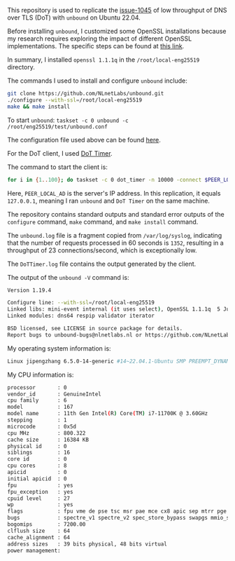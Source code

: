 This repository is used to replicate the [issue-1045](https://github.com/NLnetLabs/unbound/issues/1045) of low throughput of DNS over TLS (DoT) with `unbound` on Ubuntu 22.04.

Before installing `unbound`, I customized some OpenSSL installations because my research requires exploring the impact of different OpenSSL implementations. The specific steps can be found at [this link](https://github.com/Ji-Peng/eng25519_artifact/tree/main/ENG25519/eng25519).

In summary, I installed `openssl 1.1.1q` in the `/root/local-eng25519` directory.

The commands I used to install and configure `unbound` include:

```bash
git clone https://github.com/NLnetLabs/unbound.git
./configure --with-ssl=/root/local-eng25519
make && make install
```
To start `unbound`: `taskset -c 0 unbound -c /root/eng25519/test/unbound.conf`

The configuration file used above can be found [here](https://github.com/Ji-Peng/eng25519_artifact/tree/main/ENG25519/eng25519/test).

For the DoT client, I used [DoT Timer](https://github.com/Ji-Peng/eng25519_artifact/tree/main/ENG25519/DoT_timer).

The command to start the client is:

```bash
for i in {1..100}; do taskset -c 0 dot_timer -n 10000 -connect $PEER_LOCAL_AD:853 -sigalgs ed25519 -client_sigalgs ed25519 -groups X25519 -no_ssl3 -no_tls1 -no_tls1_1 -no_tls1_2 >> unbound_x25519.txt; done
```

Here, `PEER_LOCAL_AD` is the server's IP address. In this replication, it equals `127.0.0.1`, meaning I ran `unbound` and `DoT Timer` on the same machine.

The repository contains standard outputs and standard error outputs of the `configure` command, `make` command, and `make install` command.

The `unbound.log` file is a fragment copied from `/var/log/syslog`, indicating that the number of requests processed in 60 seconds is `1352`, resulting in a throughput of 23 connections/second, which is exceptionally low.

The `DoTTimer.log` file contains the output generated by the client.

The output of the `unbound -V` command is:
```bash
Version 1.19.4

Configure line: --with-ssl=/root/local-eng25519
Linked libs: mini-event internal (it uses select), OpenSSL 1.1.1q  5 Jul 2022
Linked modules: dns64 respip validator iterator

BSD licensed, see LICENSE in source package for details.
Report bugs to unbound-bugs@nlnetlabs.nl or https://github.com/NLnetLabs/unbound/issues
```

My operating system information is:
```bash
Linux jipengzhang 6.5.0-14-generic #14~22.04.1-Ubuntu SMP PREEMPT_DYNAMIC Mon Nov 20 18:15:30 UTC 2 x86_64 x86_64 x86_64 GNU/Linux
```

My CPU information is:
```bash
processor       : 0
vendor_id       : GenuineIntel
cpu family      : 6
model           : 167
model name      : 11th Gen Intel(R) Core(TM) i7-11700K @ 3.60GHz
stepping        : 1
microcode       : 0x5d
cpu MHz         : 800.322
cache size      : 16384 KB
physical id     : 0
siblings        : 16
core id         : 0
cpu cores       : 8
apicid          : 0
initial apicid  : 0
fpu             : yes
fpu_exception   : yes
cpuid level     : 27
wp              : yes
flags           : fpu vme de pse tsc msr pae mce cx8 apic sep mtrr pge mca cmov pat pse36 clflush dts acpi mmx fxsr sse sse2 ss ht tm pbe syscall nx pdpe1gb rdtscp lm constant_tsc art arch_perfmon pebs bts rep_good nopl xtopology nonstop_tsc cpuid aperfmperf tsc_known_freq pni pclmulqdq dtes64 monitor ds_cpl smx est tm2 ssse3 sdbg fma cx16 xtpr pdcm pcid sse4_1 sse4_2 x2apic movbe popcnt tsc_deadline_timer aes xsave avx f16c rdrand lahf_lm abm 3dnowprefetch cpuid_fault epb invpcid_single ssbd ibrs ibpb stibp ibrs_enhanced fsgsbase tsc_adjust bmi1 avx2 smep bmi2 erms invpcid mpx avx512f avx512dq rdseed adx smap avx512ifma clflushopt intel_pt avx512cd sha_ni avx512bw avx512vl xsaveopt xsavec xgetbv1 xsaves dtherm ida arat pln pts hwp hwp_notify hwp_act_window hwp_epp hwp_pkg_req avx512vbmi umip pku ospke avx512_vbmi2 gfni vaes vpclmulqdq avx512_vnni avx512_bitalg avx512_vpopcntdq rdpid fsrm md_clear flush_l1d arch_capabilities
bugs            : spectre_v1 spectre_v2 spec_store_bypass swapgs mmio_stale_data retbleed eibrs_pbrsb gds
bogomips        : 7200.00
clflush size    : 64
cache_alignment : 64
address sizes   : 39 bits physical, 48 bits virtual
power management:
```